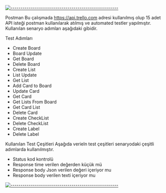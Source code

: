 [![-----------------------------------------------------](
https://raw.githubusercontent.com/andreasbm/readme/master/assets/lines/aqua.png)](https://github.com/berkaypab?tab=repositories)
<br/>

Postman 
Bu çalışmada https://api.trello.com adresi kullanılmış olup 15 adet API isteği postman kullanılarak atılmış ve automated testler yapılmıştır. Kullanılan senaryo adımları aşağıdaki gibidir.

Test Adımları
* Create Board
* Board Update
* Get Board
* Delete Board
* Create List
* List Update
* Get List
* Add Card to Board
* Update Card
* Get Card
* Get Lists From Board
* Get Card List
* Delete Card
* Create CheckList
* Delete CheckList
* Create Label
* Delete Label

Kullanılan Test Çeşitleri
Aşağıda verieln test çeşitleri senaryodaki çeşitli adımlarda kullanılmıştır.

* Status kod kontrolü
* Response time verilen değerden küçük mü
* Response body Json verilen değeri içeriyor mu
* Response body verilen texti içeriyor mu

[![-----------------------------------------------------](
https://raw.githubusercontent.com/andreasbm/readme/master/assets/lines/aqua.png)](https://github.com/berkaypab?tab=repositories)
<br/>
